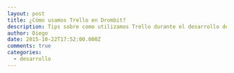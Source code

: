```yaml
---
layout: post
title: ¿Cómo usamos Trello en Drombit?
description: Tips sobre como utilizamos Trello durante el desarrollo de software en Drombit.
author: Diego
date: 2015-10-22T17:52:00.000Z
comments: true
categories:
  - desarrollo
---
```


